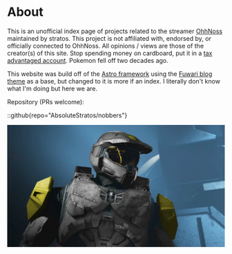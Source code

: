 # About

This is an unofficial index page of projects related to the streamer [OhhNoss](https://www.twitch.tv/ohhnoss)
maintained by stratos.
This project is not affiliated with, endorsed by, or officially connected to OhhNoss.
All opinions / views are those of the creator(s) of this site.
Stop spending money on cardboard, put it in a [tax advantaged account](https://www.fidelity.com/retirement-ira/roth-ira).
Pokemon fell off two decades ago.

This website was build off of the [Astro framework](https://astro.build/) using
the [Fuwari blog theme](https://github.com/saicaca/fuwari) as a base, but changed to
it is more if an index.
I literally don't know what I'm doing but here we are.

Repository (PRs welcome):

::github{repo="AbsoluteStratos/nobbers"}

![](./zlgco5cvo4v81.webp)
